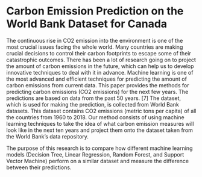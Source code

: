 # Carbon Emission Prediction on the World Bank Dataset for Canada

The continuous  rise in CO2 emission into the environment is one of the most crucial issues facing the whole world. Many countries are making crucial decisions to control their carbon footprints to escape some of their catastrophic outcomes. There has been a lot of research going on to project the amount of carbon emissions in the future, which can help us to develop innovative techniques to deal with it in advance. Machine learning is one of the most advanced and efficient techniques for predicting the amount of carbon emissions from current data.  This paper provides the methods for predicting carbon emissions (CO2 emissions) for the next few years. The predictions are based on data from the past 50 years. [7] The dataset, which is used for making the prediction, is collected from World Bank datasets. This dataset contains CO2 emissions (metric tons per capita) of all the countries from 1960 to 2018. Our method consists of using machine learning techniques to take the idea of what carbon emission measures will look like in the next ten years and project them onto the dataset taken from the World Bank’s data repository. 

The purpose of this research is to compare how different machine learning models (Decision Tree, Linear Regression, Random Forest, and Support Vector Machine) perform on a similar dataset and measure the difference between their predictions. 
